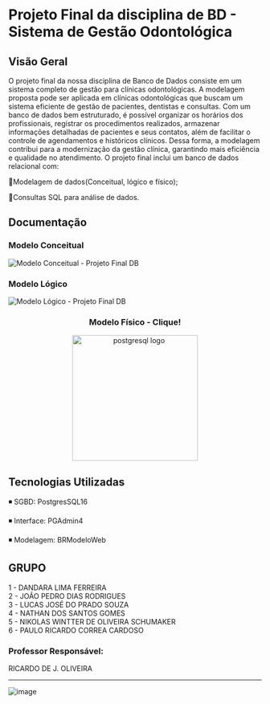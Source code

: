 # Projeto Final da disciplina de BD - Sistema de Gestão Odontológica

## Visão Geral
<p> 
 O projeto final da nossa disciplina de Banco de Dados consiste em um sistema completo de gestão para clínicas odontológicas. A modelagem proposta pode ser aplicada em clínicas odontológicas que buscam um sistema eficiente de gestão de pacientes, dentistas e consultas. Com um banco de dados bem estruturado, é possível organizar os horários dos profissionais, registrar os procedimentos realizados, armazenar informações detalhadas de pacientes e seus contatos, além de facilitar o controle de agendamentos e históricos clínicos. Dessa forma, a modelagem contribui para a modernização da gestão clínica, garantindo mais eficiência e qualidade no atendimento.
O projeto final inclui um banco de dados relacional com:
</p>

🔹Modelagem de dados(Conceitual, lógico e físico);

🔹Consultas SQL para análise de dados.

## Documentação
### Modelo Conceitual
![Modelo Conceitual - Projeto Final DB](https://github.com/user-attachments/assets/a7eb0e27-6834-48b9-a255-d795c9f90c9f)

### Modelo Lógico
![Modelo Lógico - Projeto Final DB](https://github.com/user-attachments/assets/755ffc15-4aa2-4100-8b01-631d04ed27c9)

<div align="center">
  <h3>Modelo Físico - Clique!</h3>
  <a href="https://github.com/NklsGremory/Clinica-Odontologica-SQL/blob/8cc521e7d439dfb05d66b5b5f59a81b2c8d6b739/ProjetoFinal%20-%20DB.sql" target="_blank"> 
   <img height ="250" src="https://cdn.jsdelivr.net/gh/devicons/devicon/icons/postgresql/postgresql-original-wordmark.svg" alt="postgresql logo"/>
  </a>
</div>

##  Tecnologias Utilizadas

◾ SGBD: PostgresSQL16

◾ Interface: PGAdmin4

◾ Modelagem: BRModeloWeb

## GRUPO
1 - DANDARA LIMA FERREIRA <br>
2 - JOÃO PEDRO DIAS RODRIGUES <br>
3 - LUCAS JOSÉ DO PRADO SOUZA <br>
4 - NATHAN DOS SANTOS GOMES <br>
5 - NIKOLAS WINTTER DE OLIVEIRA SCHUMAKER <br>
6 - PAULO RICARDO CORREA CARDOSO <br>

### Professor Responsável: 
  RICARDO DE J. OLIVEIRA

---
![image](https://github.com/user-attachments/assets/e12a29dc-b73f-4922-88e3-fb46163b072a)
